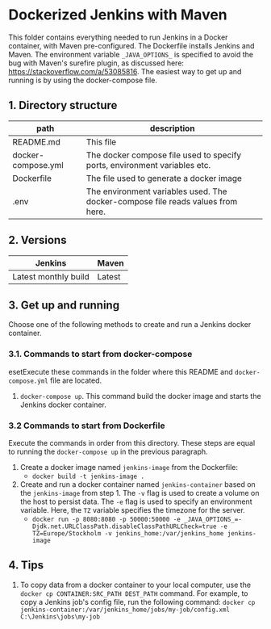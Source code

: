 # Dockerized Jenkins with Maven
This folder contains everything needed to run Jenkins in a Docker container, with Maven pre-configured. The Dockerfile installs Jenkins and Maven. The environment variable `_JAVA_OPTIONS_` is specified to avoid the bug with Maven's surefire plugin, as discussed here: https://stackoverflow.com/a/53085816. The easiest way to get up and running is by using the docker-compose file.

## 1. Directory structure

| path  | description   |
|---|---|
| README.md | This file |
| docker-compose.yml | The docker compose file used to specify ports, environment variables etc. |
| Dockerfile | The file used to generate a docker image |
| .env | The environment variables used. The docker-compose file reads values from here. |

## 2. Versions
| Jenkins | Maven  |
|---|---|
| Latest monthly build | Latest |

## 3. Get up and running
Choose one of the following methods to create and run a Jenkins docker container.

### 3.1. Commands to start from docker-compose
esetExecute these commands in the folder where this README and `docker-compose.ýml` file are located.
1. `docker-compose up`. This command build the docker image and starts the Jenkins docker container.

### 3.2 Commands to start from Dockerfile
Execute the commands in order from this directory. These steps are equal to running the `docker-compose up` in the previous paragraph.

1. Create a docker image named `jenkins-image` from the Dockerfile: 
	* `docker build -t jenkins-image .`
2. Create and run a docker container named `jenkins-container` based on the `jenkins-image` from step 1. The `-v` flag is used to create a volume on the host to persist data. The `-e` flag is used to specify an environment variable. Here, the `TZ` variable specifies the timezone for the server.  
	* `docker run -p 8080:8080 -p 50000:50000 -e _JAVA_OPTIONS_=-Djdk.net.URLClassPath.disableClassPathURLCheck=true -e TZ=Europe/Stockholm -v jenkins_home:/var/jenkins_home
jenkins-image`

## 4. Tips

1. To copy data from a docker container to your local computer, use the `docker cp CONTAINER:SRC_PATH DEST_PATH` command. For example, to copy a Jenkins job's config file, run the following command: `docker cp jenkins-container:/var/jenkins_home/jobs/my-job/config.xml C:\Jenkins\jobs\my-job`
